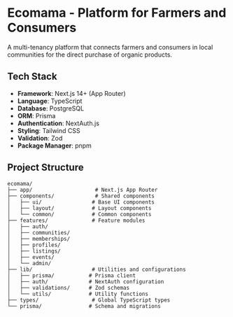 # Ecomama - Platform for Farmers and Consumers

A multi-tenancy platform that connects farmers and consumers in local communities for the direct purchase of organic products.

## Tech Stack

- **Framework**: Next.js 14+ (App Router)
- **Language**: TypeScript
- **Database**: PostgreSQL
- **ORM**: Prisma
- **Authentication**: NextAuth.js
- **Styling**: Tailwind CSS
- **Validation**: Zod
- **Package Manager**: pnpm

## Project Structure

```
ecomama/
├── app/                    # Next.js App Router
├── components/             # Shared components
│   ├── ui/                # Base UI components
│   ├── layout/            # Layout components
│   └── common/            # Common components
├── features/              # Feature modules
│   ├── auth/
│   ├── communities/
│   ├── memberships/
│   ├── profiles/
│   ├── listings/
│   ├── events/
│   └── admin/
├── lib/                   # Utilities and configurations
│   ├── prisma/           # Prisma client
│   ├── auth/             # NextAuth configuration
│   ├── validations/      # Zod schemas
│   └── utils/            # Utility functions
├── types/                 # Global TypeScript types
└── prisma/               # Schema and migrations
```
